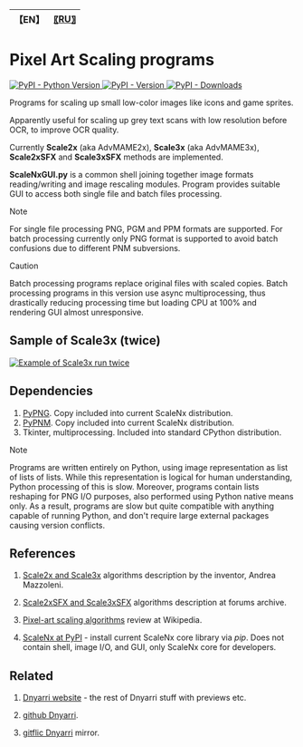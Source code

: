 
| 【EN】 | [〖RU〗](README.RU.md) |
| --- | --- |

# Pixel Art Scaling programs

[![PyPI - Python Version](https://img.shields.io/pypi/pyversions/scalenx)
 ![PyPI - Version](https://img.shields.io/pypi/v/scalenx)
 ![PyPI - Downloads](https://img.shields.io/pypi/dm/scalenx)](https://pypi.org/project/ScaleNx/)

Programs for scaling up small low-color images like icons and game sprites.

Apparently useful for scaling up grey text scans with low resolution before OCR, to improve OCR quality.

Currently **Scale2x** (aka AdvMAME2x), **Scale3x** (aka AdvMAME3x), **Scale2xSFX** and **Scale3xSFX** methods are implemented.  

**ScaleNxGUI.py** is a common shell joining together image formats reading/writing and image rescaling modules. Program provides suitable GUI to access both single file and batch files processing.

> [!NOTE]
> For single file processing PNG, PGM and PPM formats are supported. For batch processing currently only PNG format is supported to avoid batch confusions due to different PNM subversions.

> [!CAUTION]
> Batch processing programs replace original files with scaled copies. Batch processing programs in this version use async multiprocessing, thus drastically reducing processing time but loading CPU at 100% and rendering GUI almost unresponsive.  

## Sample of Scale3x (twice)

[![Example of Scale3x run twice](https://dnyarri.github.io/imgscalenx/x3x3.png)](https://dnyarri.github.io/scalenx.html)

## Dependencies

1. [PyPNG](https://gitlab.com/drj11/pypng). Copy included into current ScaleNx distribution.
2. [PyPNM](https://pypi.org/project/PyPNM/). Copy included into current ScaleNx distribution.
3. Tkinter, multiprocessing. Included into standard CPython distribution.

> [!NOTE]
> Programs are written entirely on Python, using image representation as list of lists of lists.
> While this representation is logical for human understanding, Python processing of this is slow.
> Moreover, programs contain lists reshaping for PNG I/O purposes, also performed using Python native means only.
> As a result, programs are slow but quite compatible with anything capable of running Python, and don't require large external packages causing version conflicts.

## References

1. [Scale2x and Scale3x](https://www.scale2x.it/algorithm) algorithms description by the inventor, Andrea Mazzoleni.

2. [Scale2xSFX and Scale3xSFX](https://web.archive.org/web/20160527015550/https://libretro.com/forums/archive/index.php?t-1655.html) algorithms description at forums archive.

3. [Pixel-art scaling algorithms](https://en.wikipedia.org/wiki/Pixel-art_scaling_algorithms) review at Wikipedia.

4. [ScaleNx at PyPI](https://pypi.org/project/ScaleNx/) - install current ScaleNx core library via *pip*. Does not contain shell, image I/O, and GUI, only ScaleNx core for developers.

## Related

1. [Dnyarri website](https://dnyarri.github.io) - the rest of Dnyarri stuff with previews etc.

2. [github Dnyarri](https://github.com/Dnyarri).

3. [gitflic Dnyarri](https://gitflic.ru/user/dnyarri) mirror.
